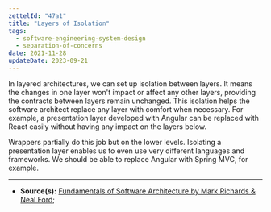 ```yaml
---
zettelId: "47a1"
title: "Layers of Isolation"
tags:
  - software-engineering-system-design
  - separation-of-concerns
date: 2021-11-28
updateDate: 2023-09-21
---
```


In layered architectures, we can set up isolation between layers. It means the changes in one layer won't impact or affect any other layers, providing the contracts between layers remain unchanged. This isolation helps the software architect replace any layer with comfort when necessary. For example, a presentation layer developed with Angular can be replaced with React easily without having any impact on the layers below.

Wrappers partially do this job but on the lower levels. Isolating a presentation layer enables us to even use very different languages and frameworks. We should be able to replace Angular with Spring MVC, for example.

---

- **Source(s):** [Fundamentals of Software Architecture by Mark Richards & Neal Ford](http://fundamentalsofsoftwarearchitecture.com/);
